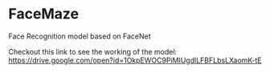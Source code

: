 # FaceMaze
Face Recognition model based on FaceNet

Checkout this link to see the working of the model: https://drive.google.com/open?id=1OkpEWOC9PiMIUgdlLFBFLbsLXaomK-tE
